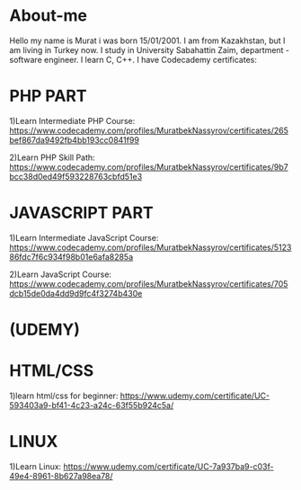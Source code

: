 # About-me

Hello my name is Murat i was born 15/01/2001. I am from Kazakhstan, but I am living in Turkey now. 
I study in University Sabahattin Zaim, department - software engineer.
I learn С, C++.
I have Codecademy certificates:

# PHP PART

1)Learn Intermediate PHP Course: https://www.codecademy.com/profiles/MuratbekNassyrov/certificates/265bef867da9492fb4bb193cc0841f99

2)Learn PHP Skill Path: https://www.codecademy.com/profiles/MuratbekNassyrov/certificates/9b7bcc38d0ed49f593228763cbfd51e3


# JAVASCRIPT PART

1)Learn Intermediate JavaScript Course: https://www.codecademy.com/profiles/MuratbekNassyrov/certificates/512386fdc7f6c934f98b01e6afa8285a

2)Learn JavaScript Course: https://www.codecademy.com/profiles/MuratbekNassyrov/certificates/705dcb15de0da4dd9d9fc4f3274b430e


# (UDEMY)
# HTML/CSS

1)learn html/css for beginner: https://www.udemy.com/certificate/UC-593403a9-bf41-4c23-a24c-63f55b924c5a/

# LINUX

1)Learn Linux: https://www.udemy.com/certificate/UC-7a937ba9-c03f-49e4-8961-8b627a98ea78/
